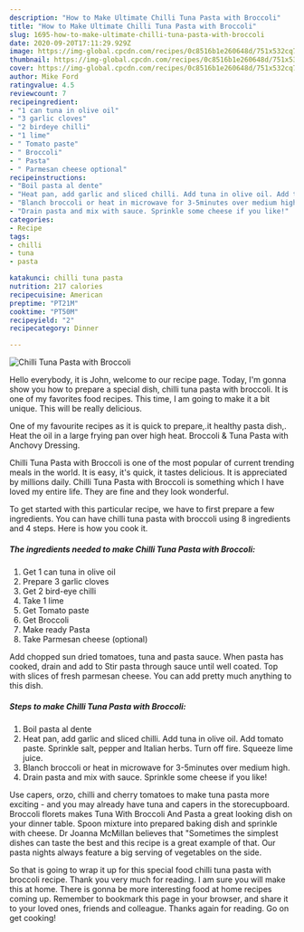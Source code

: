 ```yaml
---
description: "How to Make Ultimate Chilli Tuna Pasta with Broccoli"
title: "How to Make Ultimate Chilli Tuna Pasta with Broccoli"
slug: 1695-how-to-make-ultimate-chilli-tuna-pasta-with-broccoli
date: 2020-09-20T17:11:29.929Z
image: https://img-global.cpcdn.com/recipes/0c8516b1e260648d/751x532cq70/chilli-tuna-pasta-with-broccoli-recipe-main-photo.jpg
thumbnail: https://img-global.cpcdn.com/recipes/0c8516b1e260648d/751x532cq70/chilli-tuna-pasta-with-broccoli-recipe-main-photo.jpg
cover: https://img-global.cpcdn.com/recipes/0c8516b1e260648d/751x532cq70/chilli-tuna-pasta-with-broccoli-recipe-main-photo.jpg
author: Mike Ford
ratingvalue: 4.5
reviewcount: 7
recipeingredient:
- "1 can tuna in olive oil"
- "3 garlic cloves"
- "2 birdeye chilli"
- "1 lime"
- " Tomato paste"
- " Broccoli"
- " Pasta"
- " Parmesan cheese optional"
recipeinstructions:
- "Boil pasta al dente"
- "Heat pan, add garlic and sliced chilli. Add tuna in olive oil. Add tomato paste. Sprinkle salt, pepper and Italian herbs. Turn off fire. Squeeze lime juice."
- "Blanch broccoli or heat in microwave for 3-5minutes over medium high."
- "Drain pasta and mix with sauce. Sprinkle some cheese if you like!"
categories:
- Recipe
tags:
- chilli
- tuna
- pasta

katakunci: chilli tuna pasta 
nutrition: 217 calories
recipecuisine: American
preptime: "PT21M"
cooktime: "PT50M"
recipeyield: "2"
recipecategory: Dinner

---
```



![Chilli Tuna Pasta with Broccoli](https://img-global.cpcdn.com/recipes/0c8516b1e260648d/751x532cq70/chilli-tuna-pasta-with-broccoli-recipe-main-photo.jpg)

Hello everybody, it is John, welcome to our recipe page. Today, I'm gonna show you how to prepare a special dish, chilli tuna pasta with broccoli. It is one of my favorites food recipes. This time, I am going to make it a bit unique. This will be really delicious.

One of my favourite recipes as it is quick to prepare,.it healthy pasta dish,. Heat the oil in a large frying pan over high heat. Broccoli &amp; Tuna Pasta with Anchovy Dressing.

Chilli Tuna Pasta with Broccoli is one of the most popular of current trending meals in the world. It is easy, it's quick, it tastes delicious. It is appreciated by millions daily. Chilli Tuna Pasta with Broccoli is something which I have loved my entire life. They are fine and they look wonderful.


To get started with this particular recipe, we have to first prepare a few ingredients. You can have chilli tuna pasta with broccoli using 8 ingredients and 4 steps. Here is how you cook it.

<!--inarticleads1-->

##### The ingredients needed to make Chilli Tuna Pasta with Broccoli:

1. Get 1 can tuna in olive oil
1. Prepare 3 garlic cloves
1. Get 2 bird-eye chilli
1. Take 1 lime
1. Get  Tomato paste
1. Get  Broccoli
1. Make ready  Pasta
1. Take  Parmesan cheese (optional)


Add chopped sun dried tomatoes, tuna and pasta sauce. When pasta has cooked, drain and add to Stir pasta through sauce until well coated. Top with slices of fresh parmesan cheese. You can add pretty much anything to this dish. 

<!--inarticleads2-->

##### Steps to make Chilli Tuna Pasta with Broccoli:

1. Boil pasta al dente
1. Heat pan, add garlic and sliced chilli. Add tuna in olive oil. Add tomato paste. Sprinkle salt, pepper and Italian herbs. Turn off fire. Squeeze lime juice.
1. Blanch broccoli or heat in microwave for 3-5minutes over medium high.
1. Drain pasta and mix with sauce. Sprinkle some cheese if you like!


Use capers, orzo, chilli and cherry tomatoes to make tuna pasta more exciting - and you may already have tuna and capers in the storecupboard. Broccoli florets makes Tuna With Broccoli And Pasta a great looking dish on your dinner table. Spoon mixture into prepared baking dish and sprinkle with cheese. Dr Joanna McMillan believes that &#34;Sometimes the simplest dishes can taste the best and this recipe is a great example of that. Our pasta nights always feature a big serving of vegetables on the side. 

So that is going to wrap it up for this special food chilli tuna pasta with broccoli recipe. Thank you very much for reading. I am sure you will make this at home. There is gonna be more interesting food at home recipes coming up. Remember to bookmark this page in your browser, and share it to your loved ones, friends and colleague. Thanks again for reading. Go on get cooking!
